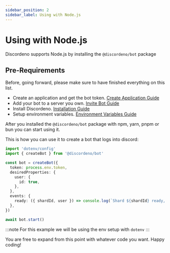 ```yaml
---
sidebar_position: 2
sidebar_label: Using with Node.js
---
```


# Using with Node.js

Discordeno supports Node.js by installing the `@discordeno/bot` package

## Pre-Requirements

Before, going forward, please make sure to have finished everything on this list.

- Create an application and get the bot token. [Create Application Guide](../beginner/token)
- Add your bot to a server you own. [Invite Bot Guide](../beginner/inviting)
- Install Discordeno. [Installation Guide](../getting-started.md)
- Setup environment variables. [Environment Variables Guide](../beginner/env)

After you installed the `@discordeno/bot` package with npm, yarn, pnpm or bun you can start using it.

This is how you can use it to create a bot that logs into discord:

```ts
import 'dotenv/config'
import { createBot } from '@discordeno/bot'

const bot = createBot({
  token: process.env.token,
  desiredProperties: {
    user: {
      id: true,
    },
  },
  events: {
    ready: ({ shardId, user }) => console.log(`Shard ${shardId} ready, user id: ${user.id}`),
  },
})

await bot.start()
```

:::note
For this example we will be using the env setup with `dotenv`
:::

You are free to expand from this point with whatever code you want. Happy coding!
